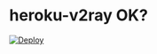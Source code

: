 # heroku-v2ray OK?
 [![Deploy](https://www.herokucdn.com/deploy/button.png)](https://heroku.com/deploy)

